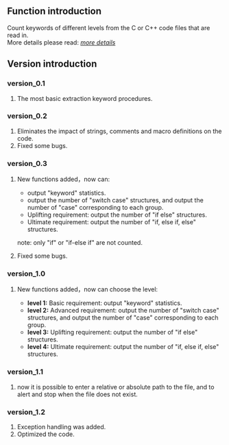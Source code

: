 ## Function introduction
Count keywords of different levels from the C or C++ code files that are read in.  
More details please read:  <a href="https://bbs.csdn.net/topics/600798588" target="_blank">*more details*</a>

## Version introduction

### version_0.1
1. The most basic extraction keyword procedures.

### version_0.2
1. Eliminates the impact of strings, comments and macro definitions on the code.
2. Fixed some bugs.

### version_0.3
1. New functions added，now can:
	+  output "keyword" statistics.
	+  output the number of "switch case" structures, and output the number of "case" corresponding to each group.
	+  Uplifting requirement: output the number of "if else" structures.
	+  Ultimate requirement: output the number of "if, else if, else" structures.
	
	note: only "if" or "if-else if" are not counted.
	
2. Fixed some bugs.

### version_1.0
1. New functions added，now can choose the level:

	+  **level 1:**  Basic requirement: output "keyword" statistics.
	+  **level 2:**  Advanced requirement: output the number of "switch case" structures, and output  the number of "case" corresponding to each group.
	+  **level 3:**  Uplifting requirement: output the number of "if else" structures.
	+  **level 4:**  Ultimate requirement: output the number of "if, else if, else" structures.

### version_1.1
1. now it is possible to enter a relative or absolute path to the file, and to alert and stop when the file does not exist.

### version_1.2
1. Exception handling was added.
2. Optimized the code.